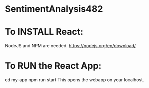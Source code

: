 # SentimentAnalysis482


# To INSTALL React:
  NodeJS and NPM are needed. 
  https://nodejs.org/en/download/
  
# To RUN the React App: 
  cd my-app
  npm run start 
  This opens the webapp on your localhost. 
